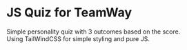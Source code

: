 # JS Quiz for TeamWay

Simple personality quiz with 3 outcomes based on the score.
<br>Using TailWindCSS for simple styling and pure JS.
